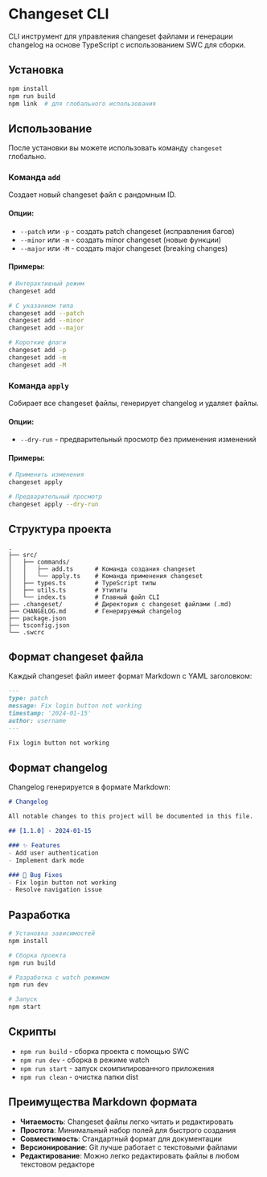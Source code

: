 # Changeset CLI

CLI инструмент для управления changeset файлами и генерации changelog на основе TypeScript с использованием SWC для сборки.

## Установка

```bash
npm install
npm run build
npm link  # для глобального использования
```

## Использование

После установки вы можете использовать команду `changeset` глобально.

### Команда `add`

Создает новый changeset файл с рандомным ID.

#### Опции:
- `--patch` или `-p` - создать patch changeset (исправления багов)
- `--minor` или `-m` - создать minor changeset (новые функции)
- `--major` или `-M` - создать major changeset (breaking changes)

#### Примеры:

```bash
# Интерактивный режим
changeset add

# С указанием типа
changeset add --patch
changeset add --minor
changeset add --major

# Короткие флаги
changeset add -p
changeset add -m
changeset add -M
```

### Команда `apply`

Собирает все changeset файлы, генерирует changelog и удаляет файлы.

#### Опции:
- `--dry-run` - предварительный просмотр без применения изменений

#### Примеры:

```bash
# Применить изменения
changeset apply

# Предварительный просмотр
changeset apply --dry-run
```

## Структура проекта

```
.
├── src/
│   ├── commands/
│   │   ├── add.ts      # Команда создания changeset
│   │   └── apply.ts    # Команда применения changeset
│   ├── types.ts        # TypeScript типы
│   ├── utils.ts        # Утилиты
│   └── index.ts        # Главный файл CLI
├── .changeset/         # Директория с changeset файлами (.md)
├── CHANGELOG.md        # Генерируемый changelog
├── package.json
├── tsconfig.json
└── .swcrc
```

## Формат changeset файла

Каждый changeset файл имеет формат Markdown с YAML заголовком:

```markdown
---
type: patch
message: Fix login button not working
timestamp: '2024-01-15'
author: username
---

Fix login button not working
```

## Формат changelog

Changelog генерируется в формате Markdown:

```markdown
# Changelog

All notable changes to this project will be documented in this file.

## [1.1.0] - 2024-01-15

### ✨ Features
- Add user authentication
- Implement dark mode

### 🐛 Bug Fixes
- Fix login button not working
- Resolve navigation issue
```

## Разработка

```bash
# Установка зависимостей
npm install

# Сборка проекта
npm run build

# Разработка с watch режимом
npm run dev

# Запуск
npm start
```

## Скрипты

- `npm run build` - сборка проекта с помощью SWC
- `npm run dev` - сборка в режиме watch
- `npm run start` - запуск скомпилированного приложения
- `npm run clean` - очистка папки dist

## Преимущества Markdown формата

- **Читаемость**: Changeset файлы легко читать и редактировать
- **Простота**: Минимальный набор полей для быстрого создания
- **Совместимость**: Стандартный формат для документации
- **Версионирование**: Git лучше работает с текстовыми файлами
- **Редактирование**: Можно легко редактировать файлы в любом текстовом редакторе 
